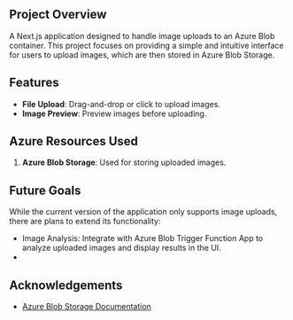 ## Project Overview

A Next.js application designed to handle image uploads to an Azure Blob container. This project focuses on providing a simple and intuitive interface for users to upload images, which are then stored in Azure Blob Storage.

## Features

- **File Upload**: Drag-and-drop or click to upload images.
- **Image Preview**: Preview images before uploading.

## Azure Resources Used

1. **Azure Blob Storage**: Used for storing uploaded images.

## Future Goals

While the current version of the application only supports image uploads, there are plans to extend its functionality:

- Image Analysis: Integrate with Azure Blob Trigger Function App to analyze uploaded images and display results in the UI.
-

## Acknowledgements

- [Azure Blob Storage Documentation](https://docs.microsoft.com/en-us/azure/storage/blobs/)
